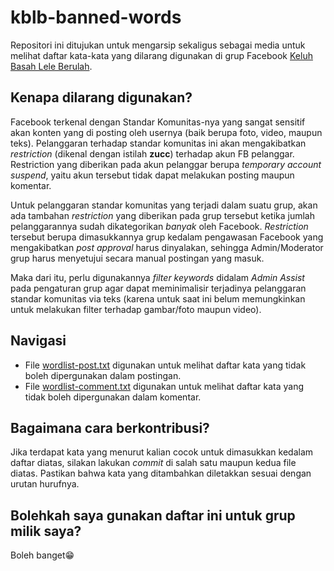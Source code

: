 # kblb-banned-words

Repositori ini ditujukan untuk mengarsip sekaligus sebagai media untuk melihat daftar kata-kata yang dilarang digunakan di grup Facebook [Keluh Basah Lele Berulah](https://www.facebook.com/groups/kblbv3/).

## Kenapa dilarang digunakan?

Facebook terkenal dengan Standar Komunitas-nya yang sangat sensitif akan konten yang di posting oleh usernya (baik berupa foto, video, maupun teks). 
Pelanggaran terhadap standar komunitas ini akan mengakibatkan *restriction* (dikenal dengan istilah **zucc**) terhadap akun FB pelanggar. 
Restriction yang diberikan pada akun pelanggar berupa *temporary account suspend*, yaitu akun tersebut tidak dapat melakukan posting maupun komentar.

Untuk pelanggaran standar komunitas yang terjadi dalam suatu grup, akan ada tambahan *restriction* yang diberikan pada grup tersebut ketika jumlah pelanggarannya sudah dikategorikan *banyak* oleh Facebook. 
*Restriction* tersebut berupa dimasukkannya grup kedalam pengawasan Facebook yang mengakibatkan *post approval* harus dinyalakan, sehingga Admin/Moderator grup harus menyetujui secara manual postingan yang masuk.

Maka dari itu, perlu digunakannya *filter keywords* didalam *Admin Assist* pada pengaturan grup agar dapat meminimalisir terjadinya pelanggaran standar komunitas via teks (karena untuk saat ini belum memungkinkan untuk melakukan filter terhadap gambar/foto maupun video). 

## Navigasi 

- File [wordlist-post.txt](https://github.com/narendnp/kblb-banned-words/blob/main/wordlist-post.txt) digunakan untuk melihat daftar kata yang tidak boleh dipergunakan dalam postingan.
- File [wordlist-comment.txt](https://github.com/narendnp/kblb-banned-words/blob/main/wordlist-comment.txt) digunakan untuk melihat daftar kata yang tidak boleh dipergunakan dalam komentar.

## Bagaimana cara berkontribusi?

Jika terdapat kata yang menurut kalian cocok untuk dimasukkan kedalam daftar diatas, silakan lakukan *commit* di salah satu maupun kedua file diatas. 
Pastikan bahwa kata yang ditambahkan diletakkan sesuai dengan urutan hurufnya.

## Bolehkah saya gunakan daftar ini untuk grup milik saya?

Boleh banget😁
